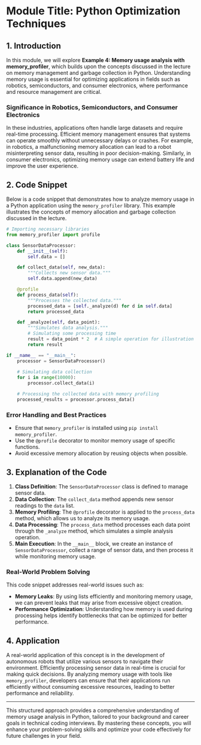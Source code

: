 # Module Title: Python Optimization Techniques

## 1. Introduction
In this module, we will explore **Example 4: Memory usage analysis with memory_profiler**, which builds upon the concepts discussed in the lecture on memory management and garbage collection in Python. Understanding memory usage is essential for optimizing applications in fields such as robotics, semiconductors, and consumer electronics, where performance and resource management are critical.

### Significance in Robotics, Semiconductors, and Consumer Electronics
In these industries, applications often handle large datasets and require real-time processing. Efficient memory management ensures that systems can operate smoothly without unnecessary delays or crashes. For example, in robotics, a malfunctioning memory allocation can lead to a robot misinterpreting sensor data, resulting in poor decision-making. Similarly, in consumer electronics, optimizing memory usage can extend battery life and improve the user experience.

## 2. Code Snippet
Below is a code snippet that demonstrates how to analyze memory usage in a Python application using the `memory_profiler` library. This example illustrates the concepts of memory allocation and garbage collection discussed in the lecture.

```python
# Importing necessary libraries
from memory_profiler import profile

class SensorDataProcessor:
    def __init__(self):
        self.data = []

    def collect_data(self, new_data):
        """Collects new sensor data."""
        self.data.append(new_data)

    @profile
    def process_data(self):
        """Processes the collected data."""
        processed_data = [self._analyze(d) for d in self.data]
        return processed_data

    def _analyze(self, data_point):
        """Simulates data analysis."""
        # Simulating some processing time
        result = data_point * 2  # A simple operation for illustration
        return result

if __name__ == "__main__":
    processor = SensorDataProcessor()
    
    # Simulating data collection
    for i in range(10000):
        processor.collect_data(i)

    # Processing the collected data with memory profiling
    processed_results = processor.process_data()
```

### Error Handling and Best Practices
- Ensure that `memory_profiler` is installed using `pip install memory_profiler`.
- Use the `@profile` decorator to monitor memory usage of specific functions.
- Avoid excessive memory allocation by reusing objects when possible.

## 3. Explanation of the Code
1. **Class Definition**: The `SensorDataProcessor` class is defined to manage sensor data.
2. **Data Collection**: The `collect_data` method appends new sensor readings to the `data` list.
3. **Memory Profiling**: The `@profile` decorator is applied to the `process_data` method, which allows us to analyze its memory usage.
4. **Data Processing**: The `process_data` method processes each data point through the `_analyze` method, which simulates a simple analysis operation.
5. **Main Execution**: In the `__main__` block, we create an instance of `SensorDataProcessor`, collect a range of sensor data, and then process it while monitoring memory usage.

### Real-World Problem Solving
This code snippet addresses real-world issues such as:
- **Memory Leaks**: By using lists efficiently and monitoring memory usage, we can prevent leaks that may arise from excessive object creation.
- **Performance Optimization**: Understanding how memory is used during processing helps identify bottlenecks that can be optimized for better performance.

## 4. Application
A real-world application of this concept is in the development of autonomous robots that utilize various sensors to navigate their environment. Efficiently processing sensor data in real-time is crucial for making quick decisions. By analyzing memory usage with tools like `memory_profiler`, developers can ensure that their applications run efficiently without consuming excessive resources, leading to better performance and reliability.

---

This structured approach provides a comprehensive understanding of memory usage analysis in Python, tailored to your background and career goals in technical coding interviews. By mastering these concepts, you will enhance your problem-solving skills and optimize your code effectively for future challenges in your field.